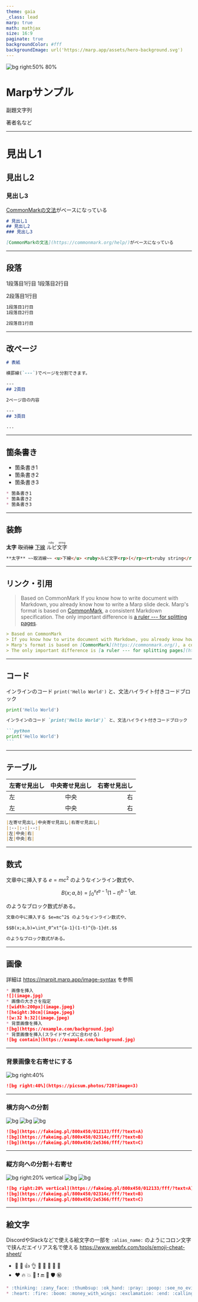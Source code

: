 ```yaml
---
theme: gaia
_class: lead
marp: true
math: mathjax
size: 16:9
paginate: true
backgroundColor: #fff
backgroundImage: url('https://marp.app/assets/hero-background.svg')
---
```


![bg right:50% 80%](https://marp.app/assets/marp.svg)

# Marpサンプル

副題文字列

著者名など

---

# 見出し1
## 見出し2
### 見出し3

[CommonMarkの文法](https://commonmark.org/help/)がベースになっている

```markdown
# 見出し1
## 見出し2
### 見出し3

[CommonMarkの文法](https://commonmark.org/help/)がベースになっている
```

---

## 段落

1段落目1行目
1段落目2行目

2段落目1行目

```markdown
1段落目1行目
1段落目2行目

2段落目1行目
```

---

## 改ページ

```markdown
# 表紙

横罫線(`---`)でページを分割できます。

---
## 2頁目

2ページ目の内容

---
## 3頁目

...
```

---

## 箇条書き

* 箇条書き1
* 箇条書き2
* 箇条書き3

```markdown
* 箇条書き1
* 箇条書き2
* 箇条書き3
```

---

## 装飾

**太字** ~~取消線~~ <u>下線</u> <ruby>ルビ文字<rp>(</rp><rt>ruby string</rt><rp>)</rp></ruby>

```markdown
**太字** ~~取消線~~ <u>下線</u> <ruby>ルビ文字<rp>(</rp><rt>ruby string</rt><rp>)</rp></ruby>
```

---

## リンク・引用

> Based on CommonMark
> If you know how to write document with Markdown, you already know how to write a Marp slide deck.
> Marp's format is based on [CommonMark](https://commonmark.org/), a consistent Markdown specification.
> The only important difference is [a ruler --- for splitting pages](https://marpit.marp.app/markdown).

```markdown
> Based on CommonMark
> If you know how to write document with Markdown, you already know how to write a Marp slide deck.
> Marp's format is based on [CommonMark](https://commonmark.org/), a consistent Markdown specification.
> The only important difference is [a ruler --- for splitting pages](https://marpit.marp.app/markdown).
```

---

## コード

インラインのコード `print('Hello World')` と、文法ハイライト付きコードブロック

```python
print('Hello World')
```

~~~markdown
インラインのコード `print('Hello World')` と、文法ハイライト付きコードブロック

```python
print('Hello World')
```
~~~

---

## テーブル

|左寄せ見出し|中央寄せ見出し|右寄せ見出し|
|:--|:-:|--:|
|左|中央|右|
|左|中央|右|

```markdown
|左寄せ見出し|中央寄せ見出し|右寄せ見出し|
|:--|:-:|--:|
|左|中央|右|
|左|中央|右|
```

---

## 数式

文章中に挿入する $e=mc^2$ のようなインライン数式や、

$$B(x;a,b)=\int_0^xt^{a-1}(1-t)^{b-1}dt.$$

のようなブロック数式がある。

```markdown
文章の中に挿入する $e=mc^2$ のようなインライン数式や、

$$B(x;a,b)=\int_0^xt^{a-1}(1-t)^{b-1}dt.$$

のようなブロック数式がある。
```

---

## 画像

詳細は https://marpit.marp.app/image-syntax を参照

```markdown
* 画像を挿入
![](image.jpg)
* 画像の大きさを指定
![width:200px](image.jpeg)
![height:30cm](image.jpeg)
![w:32 h:32](image.jpeg)
* 背景画像を挿入
![bg](https://example.com/background.jpg)
* 背景画像を挿入(スライドサイズに合わせる)
![bg contain](https://example.com/background.jpg)
```

---

### 背景画像を右寄せにする

![bg right:40%](https://picsum.photos/720?image=3)

```markdown
![bg right:40%](https://picsum.photos/720?image=3)
```

---

### 横方向への分割

![bg](https://fakeimg.pl/800x450/012133/fff/?text=A)
![bg](https://fakeimg.pl/800x450/02314c/fff/?text=B)
![bg](https://fakeimg.pl/800x450/2e5366/fff/?text=C)

```markdown
![bg](https://fakeimg.pl/800x450/012133/fff/?text=A)
![bg](https://fakeimg.pl/800x450/02314c/fff/?text=B)
![bg](https://fakeimg.pl/800x450/2e5366/fff/?text=C)
```

---

### 縦方向への分割＋右寄せ

![bg right:20% vertical](https://fakeimg.pl/800x450/012133/fff/?text=A)
![bg](https://fakeimg.pl/800x450/02314c/fff/?text=B)
![bg](https://fakeimg.pl/800x450/2e5366/fff/?text=C)

```markdown
![bg right:20% vertical](https://fakeimg.pl/800x450/012133/fff/?text=A)
![bg](https://fakeimg.pl/800x450/02314c/fff/?text=B)
![bg](https://fakeimg.pl/800x450/2e5366/fff/?text=C)
```

---

## 絵文字

DiscordやSlackなどで使える絵文字の一部を `:alias_name:` のようにコロン文字で挟んだエイリアス名で使える
https://www.webfx.com/tools/emoji-cheat-sheet/

* :thinking: :zany_face: :thumbsup: :ok_hand: :pray: :poop: :see_no_evil: :hear_no_evil: :speak_no_evil:
* :heart: :fire: :boom: :money_with_wings: :exclamation: :end: :calling: :shield: :secret:

```markdown
* :thinking: :zany_face: :thumbsup: :ok_hand: :pray: :poop: :see_no_evil: :hear_no_evil: :speak_no_evil:
* :heart: :fire: :boom: :money_with_wings: :exclamation: :end: :calling: :shield: :secret:
```

